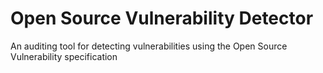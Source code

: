 # Open Source Vulnerability Detector

An auditing tool for detecting vulnerabilities using the Open Source
Vulnerability specification
